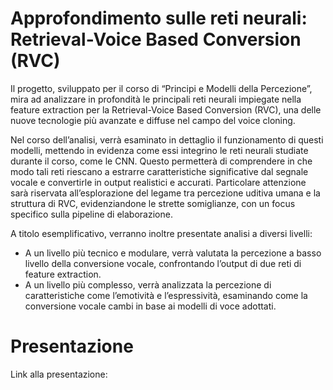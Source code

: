 # Approfondimento sulle reti neurali: Retrieval-Voice Based Conversion (RVC)

Il progetto, sviluppato per il corso di “Principi e Modelli della Percezione”, mira ad analizzare in profondità le principali reti neurali impiegate nella feature extraction per la Retrieval-Voice Based Conversion (RVC), una delle nuove tecnologie più avanzate e diffuse nel campo del voice cloning.

Nel corso dell’analisi, verrà esaminato in dettaglio il funzionamento di questi modelli, mettendo in evidenza come essi integrino le reti neurali studiate durante il corso, come le CNN. Questo permetterà di comprendere in che modo tali reti riescano a estrarre caratteristiche significative dal segnale vocale e convertirle in output realistici e accurati. Particolare attenzione sarà riservata all’esplorazione del legame tra percezione uditiva umana e la struttura di RVC, evidenziandone le strette somiglianze, con un focus specifico sulla pipeline di elaborazione.

A titolo esemplificativo, verranno inoltre presentate analisi a diversi livelli:

* A un livello più tecnico e modulare, verrà valutata la percezione a basso livello della conversione vocale, confrontando l’output di due reti di feature extraction.
* A un livello più complesso, verrà analizzata la percezione di caratteristiche come l’emotività e l’espressività, esaminando come la conversione vocale cambi in base ai modelli di voce adottati.


# Presentazione

Link alla presentazione: 


